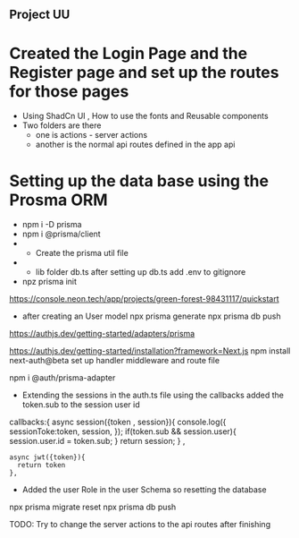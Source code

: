 ## Project UU

# Created the Login Page and the Register page and set up the routes for those pages
 - Using ShadCn UI , How to use the fonts and Reusable components  
  - Two folders are there 
    - one is actions - server actions
    - another is the normal api routes defined in the app api

# Setting up the data base using the Prosma ORM
 - npm i -D prisma 
 - npm i @prisma/client
 - - Create the prisma util file
 - - lib folder db.ts
 after setting up db.ts add .env to gitignore
 - npz prisma init

 https://console.neon.tech/app/projects/green-forest-98431117/quickstart

-  after creating an User model
 npx prisma generate 
 npx prisma db push

 https://authjs.dev/getting-started/adapters/prisma

https://authjs.dev/getting-started/installation?framework=Next.js
npm install next-auth@beta
set up handler middleware and route file 

 npm i @auth/prisma-adapter
 
- Extending the sessions in the auth.ts file using the callbacks added the token.sub to the session user id

callbacks:{
    async session({token , session}){
      console.log({
        sessionToke:token,
        session,
      });
      if(token.sub && session.user){
        session.user.id = token.sub;
      }
      return session;
    } ,

    async jwt({token}){
      return token
    },

- Added the user Role in the user Schema so resetting the database

 npx prisma migrate reset
npx prisma db push



 TODO: Try to change the server actions to the api routes after finishing 